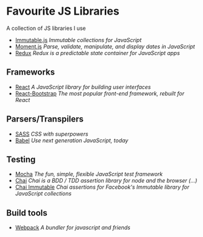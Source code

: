 # Favourite JS Libraries
A collection of JS libraries I use

- [Immutable.js](https://facebook.github.io/immutable-js/) *Immutable collections for JavaScript*
- [Moment.js](http://momentjs.com/) *Parse, validate, manipulate, and display dates in JavaScript*
- [Redux](http://redux.js.org/) *Redux is a predictable state container for JavaScript apps*

## Frameworks

- [React](https://facebook.github.io/react/) *A JavaScript library for building user interfaces*
- [React-Bootstrap](https://react-bootstrap.github.io/) *The most popular front-end framework, rebuilt for React*

## Parsers/Transpilers

- [SASS](http://sass-lang.com/) *CSS with superpowers*
- [Babel](https://babeljs.io/) *Use next generation JavaScript, today*

## Testing

- [Mocha](https://mochajs.org/) *The fun, simple, flexible JavaScript test framework*
- [Chai](http://chaijs.com/) *Chai is a BDD / TDD assertion library for node and the browser (...)*
- [Chai Immutable](https://github.com/astorije/chai-immutable) *Chai assertions for Facebook's Immutable library for JavaScript collections*

## Build tools

- [Webpack](https://github.com/webpack/webpack) *A bundler for javascript and friends*
